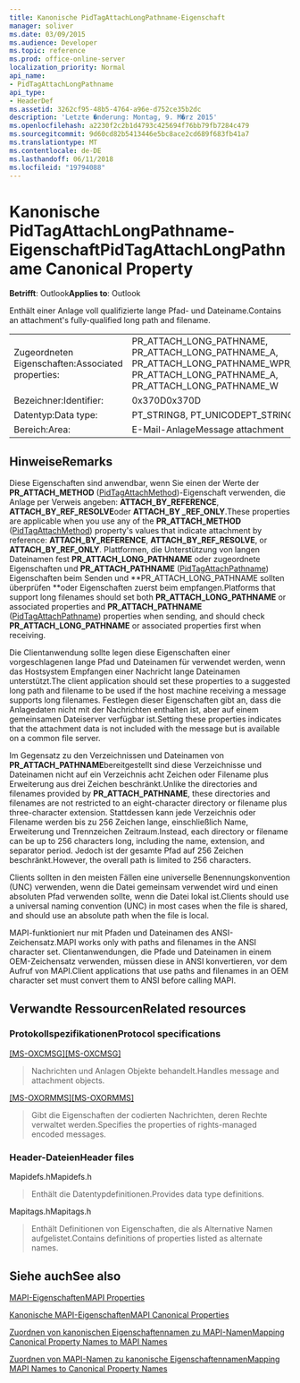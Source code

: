 ```yaml
---
title: Kanonische PidTagAttachLongPathname-Eigenschaft
manager: soliver
ms.date: 03/09/2015
ms.audience: Developer
ms.topic: reference
ms.prod: office-online-server
localization_priority: Normal
api_name:
- PidTagAttachLongPathname
api_type:
- HeaderDef
ms.assetid: 3262cf95-48b5-4764-a96e-d752ce35b2dc
description: 'Letzte �nderung: Montag, 9. M�rz 2015'
ms.openlocfilehash: a2230f2c2b1d4793c425694f76bb79fb7284c479
ms.sourcegitcommit: 9d60cd82b5413446e5bc8ace2cd689f683fb41a7
ms.translationtype: MT
ms.contentlocale: de-DE
ms.lasthandoff: 06/11/2018
ms.locfileid: "19794088"
---
```

# <a name="pidtagattachlongpathname-canonical-property"></a><span data-ttu-id="e7b6c-103">Kanonische PidTagAttachLongPathname-Eigenschaft</span><span class="sxs-lookup"><span data-stu-id="e7b6c-103">PidTagAttachLongPathname Canonical Property</span></span>

  
  
<span data-ttu-id="e7b6c-104">**Betrifft**: Outlook</span><span class="sxs-lookup"><span data-stu-id="e7b6c-104">**Applies to**: Outlook</span></span> 
  
<span data-ttu-id="e7b6c-105">Enthält einer Anlage voll qualifizierte lange Pfad- und Dateiname.</span><span class="sxs-lookup"><span data-stu-id="e7b6c-105">Contains an attachment's fully-qualified long path and filename.</span></span> 
  
|||
|:-----|:-----|
|<span data-ttu-id="e7b6c-106">Zugeordneten Eigenschaften:</span><span class="sxs-lookup"><span data-stu-id="e7b6c-106">Associated properties:</span></span>  <br/> |<span data-ttu-id="e7b6c-107">PR_ATTACH_LONG_PATHNAME, PR_ATTACH_LONG_PATHNAME_A, PR_ATTACH_LONG_PATHNAME_W</span><span class="sxs-lookup"><span data-stu-id="e7b6c-107">PR_ATTACH_LONG_PATHNAME, PR_ATTACH_LONG_PATHNAME_A, PR_ATTACH_LONG_PATHNAME_W</span></span>  <br/> |
|<span data-ttu-id="e7b6c-108">Bezeichner:</span><span class="sxs-lookup"><span data-stu-id="e7b6c-108">Identifier:</span></span>  <br/> |<span data-ttu-id="e7b6c-109">0x370D</span><span class="sxs-lookup"><span data-stu-id="e7b6c-109">0x370D</span></span>  <br/> |
|<span data-ttu-id="e7b6c-110">Datentyp:</span><span class="sxs-lookup"><span data-stu-id="e7b6c-110">Data type:</span></span>  <br/> |<span data-ttu-id="e7b6c-111">PT_STRING8, PT_UNICODE</span><span class="sxs-lookup"><span data-stu-id="e7b6c-111">PT_STRING8, PT_UNICODE</span></span>  <br/> |
|<span data-ttu-id="e7b6c-112">Bereich:</span><span class="sxs-lookup"><span data-stu-id="e7b6c-112">Area:</span></span>  <br/> |<span data-ttu-id="e7b6c-113">E-Mail-Anlage</span><span class="sxs-lookup"><span data-stu-id="e7b6c-113">Message attachment</span></span>  <br/> |
   
## <a name="remarks"></a><span data-ttu-id="e7b6c-114">Hinweise</span><span class="sxs-lookup"><span data-stu-id="e7b6c-114">Remarks</span></span>

<span data-ttu-id="e7b6c-115">Diese Eigenschaften sind anwendbar, wenn Sie einen der Werte der **PR_ATTACH_METHOD** ([PidTagAttachMethod](pidtagattachmethod-canonical-property.md))-Eigenschaft verwenden, die Anlage per Verweis angeben: **ATTACH_BY_REFERENCE**, **ATTACH_BY_REF_RESOLVE**oder **ATTACH_BY _REF_ONLY**.</span><span class="sxs-lookup"><span data-stu-id="e7b6c-115">These properties are applicable when you use any of the **PR_ATTACH_METHOD** ([PidTagAttachMethod](pidtagattachmethod-canonical-property.md)) property's values that indicate attachment by reference: **ATTACH_BY_REFERENCE**, **ATTACH_BY_REF_RESOLVE**, or **ATTACH_BY_REF_ONLY**.</span></span> <span data-ttu-id="e7b6c-116">Plattformen, die Unterstützung von langen Dateinamen fest **PR_ATTACH_LONG_PATHNAME** oder zugeordnete Eigenschaften und **PR_ATTACH_PATHNAME** ([PidTagAttachPathname](pidtagattachpathname-canonical-property.md)) Eigenschaften beim Senden und **PR_ATTACH_LONG_PATHNAME sollten überprüfen **oder Eigenschaften zuerst beim empfangen.</span><span class="sxs-lookup"><span data-stu-id="e7b6c-116">Platforms that support long filenames should set both **PR_ATTACH_LONG_PATHNAME** or associated properties and **PR_ATTACH_PATHNAME** ([PidTagAttachPathname](pidtagattachpathname-canonical-property.md)) properties when sending, and should check **PR_ATTACH_LONG_PATHNAME** or associated properties first when receiving.</span></span> 
  
<span data-ttu-id="e7b6c-117">Die Clientanwendung sollte legen diese Eigenschaften einer vorgeschlagenen lange Pfad und Dateinamen für verwendet werden, wenn das Hostsystem Empfangen einer Nachricht lange Dateinamen unterstützt.</span><span class="sxs-lookup"><span data-stu-id="e7b6c-117">The client application should set these properties to a suggested long path and filename to be used if the host machine receiving a message supports long filenames.</span></span> <span data-ttu-id="e7b6c-118">Festlegen dieser Eigenschaften gibt an, dass die Anlagedaten nicht mit der Nachrichten enthalten ist, aber auf einem gemeinsamen Dateiserver verfügbar ist.</span><span class="sxs-lookup"><span data-stu-id="e7b6c-118">Setting these properties indicates that the attachment data is not included with the message but is available on a common file server.</span></span> 
  
<span data-ttu-id="e7b6c-119">Im Gegensatz zu den Verzeichnissen und Dateinamen von **PR_ATTACH_PATHNAME**bereitgestellt sind diese Verzeichnisse und Dateinamen nicht auf ein Verzeichnis acht Zeichen oder Filename plus Erweiterung aus drei Zeichen beschränkt.</span><span class="sxs-lookup"><span data-stu-id="e7b6c-119">Unlike the directories and filenames provided by **PR_ATTACH_PATHNAME**, these directories and filenames are not restricted to an eight-character directory or filename plus three-character extension.</span></span> <span data-ttu-id="e7b6c-120">Stattdessen kann jede Verzeichnis oder Filename werden bis zu 256 Zeichen lange, einschließlich Name, Erweiterung und Trennzeichen Zeitraum.</span><span class="sxs-lookup"><span data-stu-id="e7b6c-120">Instead, each directory or filename can be up to 256 characters long, including the name, extension, and separator period.</span></span> <span data-ttu-id="e7b6c-121">Jedoch ist der gesamte Pfad auf 256 Zeichen beschränkt.</span><span class="sxs-lookup"><span data-stu-id="e7b6c-121">However, the overall path is limited to 256 characters.</span></span> 
  
<span data-ttu-id="e7b6c-122">Clients sollten in den meisten Fällen eine universelle Benennungskonvention (UNC) verwenden, wenn die Datei gemeinsam verwendet wird und einen absoluten Pfad verwenden sollte, wenn die Datei lokal ist.</span><span class="sxs-lookup"><span data-stu-id="e7b6c-122">Clients should use a universal naming convention (UNC) in most cases when the file is shared, and should use an absolute path when the file is local.</span></span>
  
<span data-ttu-id="e7b6c-123">MAPI-funktioniert nur mit Pfaden und Dateinamen des ANSI-Zeichensatz.</span><span class="sxs-lookup"><span data-stu-id="e7b6c-123">MAPI works only with paths and filenames in the ANSI character set.</span></span> <span data-ttu-id="e7b6c-124">Clientanwendungen, die Pfade und Dateinamen in einem OEM-Zeichensatz verwenden, müssen diese in ANSI konvertieren, vor dem Aufruf von MAPI.</span><span class="sxs-lookup"><span data-stu-id="e7b6c-124">Client applications that use paths and filenames in an OEM character set must convert them to ANSI before calling MAPI.</span></span> 
  
## <a name="related-resources"></a><span data-ttu-id="e7b6c-125">Verwandte Ressourcen</span><span class="sxs-lookup"><span data-stu-id="e7b6c-125">Related resources</span></span>

### <a name="protocol-specifications"></a><span data-ttu-id="e7b6c-126">Protokollspezifikationen</span><span class="sxs-lookup"><span data-stu-id="e7b6c-126">Protocol specifications</span></span>

<span data-ttu-id="e7b6c-127">[[MS-OXCMSG]](http://msdn.microsoft.com/library/7fd7ec40-deec-4c06-9493-1bc06b349682%28Office.15%29.aspx)</span><span class="sxs-lookup"><span data-stu-id="e7b6c-127">[[MS-OXCMSG]](http://msdn.microsoft.com/library/7fd7ec40-deec-4c06-9493-1bc06b349682%28Office.15%29.aspx)</span></span>
  
> <span data-ttu-id="e7b6c-128">Nachrichten und Anlagen Objekte behandelt.</span><span class="sxs-lookup"><span data-stu-id="e7b6c-128">Handles message and attachment objects.</span></span>
    
<span data-ttu-id="e7b6c-129">[[MS-OXORMMS]](http://msdn.microsoft.com/library/a121dda4-48f3-41f8-b12f-170f533038bb%28Office.15%29.aspx)</span><span class="sxs-lookup"><span data-stu-id="e7b6c-129">[[MS-OXORMMS]](http://msdn.microsoft.com/library/a121dda4-48f3-41f8-b12f-170f533038bb%28Office.15%29.aspx)</span></span>
  
> <span data-ttu-id="e7b6c-130">Gibt die Eigenschaften der codierten Nachrichten, deren Rechte verwaltet werden.</span><span class="sxs-lookup"><span data-stu-id="e7b6c-130">Specifies the properties of rights-managed encoded messages.</span></span>
    
### <a name="header-files"></a><span data-ttu-id="e7b6c-131">Header-Dateien</span><span class="sxs-lookup"><span data-stu-id="e7b6c-131">Header files</span></span>

<span data-ttu-id="e7b6c-132">Mapidefs.h</span><span class="sxs-lookup"><span data-stu-id="e7b6c-132">Mapidefs.h</span></span>
  
> <span data-ttu-id="e7b6c-133">Enthält die Datentypdefinitionen.</span><span class="sxs-lookup"><span data-stu-id="e7b6c-133">Provides data type definitions.</span></span>
    
<span data-ttu-id="e7b6c-134">Mapitags.h</span><span class="sxs-lookup"><span data-stu-id="e7b6c-134">Mapitags.h</span></span>
  
> <span data-ttu-id="e7b6c-135">Enthält Definitionen von Eigenschaften, die als Alternative Namen aufgelistet.</span><span class="sxs-lookup"><span data-stu-id="e7b6c-135">Contains definitions of properties listed as alternate names.</span></span>
    
## <a name="see-also"></a><span data-ttu-id="e7b6c-136">Siehe auch</span><span class="sxs-lookup"><span data-stu-id="e7b6c-136">See also</span></span>



[<span data-ttu-id="e7b6c-137">MAPI-Eigenschaften</span><span class="sxs-lookup"><span data-stu-id="e7b6c-137">MAPI Properties</span></span>](mapi-properties.md)
  
[<span data-ttu-id="e7b6c-138">Kanonische MAPI-Eigenschaften</span><span class="sxs-lookup"><span data-stu-id="e7b6c-138">MAPI Canonical Properties</span></span>](mapi-canonical-properties.md)
  
[<span data-ttu-id="e7b6c-139">Zuordnen von kanonischen Eigenschaftennamen zu MAPI-Namen</span><span class="sxs-lookup"><span data-stu-id="e7b6c-139">Mapping Canonical Property Names to MAPI Names</span></span>](mapping-canonical-property-names-to-mapi-names.md)
  
[<span data-ttu-id="e7b6c-140">Zuordnen von MAPI-Namen zu kanonische Eigenschaftennamen</span><span class="sxs-lookup"><span data-stu-id="e7b6c-140">Mapping MAPI Names to Canonical Property Names</span></span>](mapping-mapi-names-to-canonical-property-names.md)

